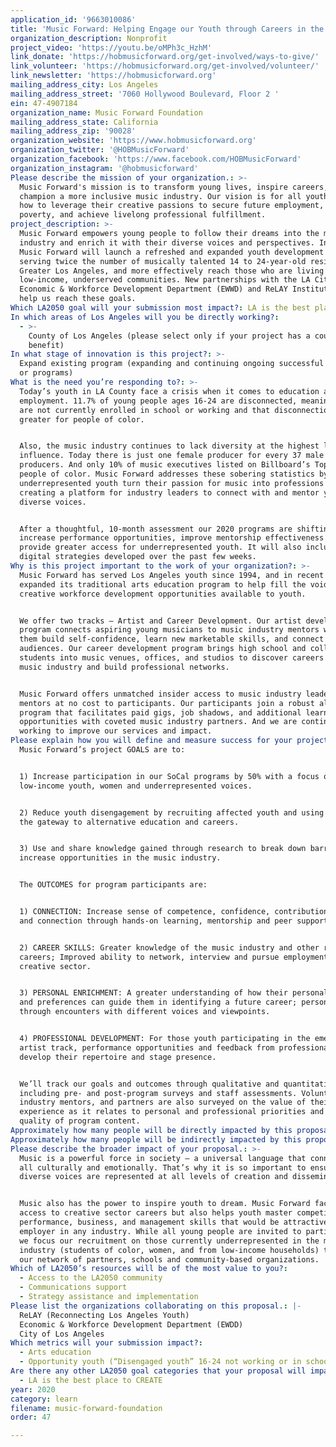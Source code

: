 ```yaml
---
application_id: '9663010086'
title: 'Music Forward: Helping Engage our Youth through Careers in the Music Industry'
organization_description: Nonprofit
project_video: 'https://youtu.be/oMPh3c_HzhM'
link_donate: 'https://hobmusicforward.org/get-involved/ways-to-give/'
link_volunteer: 'https://hobmusicforward.org/get-involved/volunteer/'
link_newsletter: 'https://hobmusicforward.org'
mailing_address_city: Los Angeles
mailing_address_street: '7060 Hollywood Boulevard, Floor 2 '
ein: 47-4907184
organization_name: Music Forward Foundation
mailing_address_state: California
mailing_address_zip: '90028'
organization_website: 'https://www.hobmusicforward.org'
organization_twitter: '@HOBMusicForward'
organization_facebook: 'https://www.facebook.com/HOBMusicForward'
organization_instagram: '@hobmusicforward'
Please describe the mission of your organization.: >-
  Music Forward's mission is to transform young lives, inspire careers, and
  champion a more inclusive music industry. Our vision is for all youth to learn
  how to leverage their creative passions to secure future employment, avert
  poverty, and achieve livelong professional fulfillment.
project_description: >-
  Music Forward empowers young people to follow their dreams into the music
  industry and enrich it with their diverse voices and perspectives. In 2020,
  Music Forward will launch a refreshed and expanded youth development program
  serving twice the number of musically talented 14 to 24-year-old residents of
  Greater Los Angeles, and more effectively reach those who are living in
  low-income, underserved communities. New partnerships with the LA City
  Economic & Workforce Development Department (EWWD) and ReLAY Institute will
  help us reach these goals.
Which LA2050 goal will your submission most impact?: LA is the best place to LEARN
In which areas of Los Angeles will you be directly working?:
  - >-
    County of Los Angeles (please select only if your project has a countywide
    benefit)
In what stage of innovation is this project?: >-
  Expand existing program (expanding and continuing ongoing successful projects
  or programs)
What is the need you’re responding to?: >-
  Today’s youth in LA County face a crisis when it comes to education and
  employment. 11.7% of young people ages 16-24 are disconnected, meaning they
  are not currently enrolled in school or working and that disconnection is even
  greater for people of color.


  Also, the music industry continues to lack diversity at the highest levels of
  influence. Today there is just one female producer for every 37 male
  producers. And only 10% of music executives listed on Billboard’s Top 100 are
  people of color. Music Forward addresses these sobering statistics by helping
  underrepresented youth turn their passion for music into professions and by
  creating a platform for industry leaders to connect with and mentor young,
  diverse voices.


  After a thoughtful, 10-month assessment our 2020 programs are shifting to
  increase performance opportunities, improve mentorship effectiveness and
  provide greater access for underrepresented youth. It will also include
  digital strategies developed over the past few weeks.
Why is this project important to the work of your organization?: >-
  Music Forward has served Los Angeles youth since 1994, and in recent years
  expanded its traditional arts education program to help fill the void in
  creative workforce development opportunities available to youth.


  We offer two tracks – Artist and Career Development. Our artist development
  program connects aspiring young musicians to music industry mentors who help
  them build self-confidence, learn new marketable skills, and connect with
  audiences. Our career development program brings high school and college
  students into music venues, offices, and studios to discover careers in the
  music industry and build professional networks.


  Music Forward offers unmatched insider access to music industry leaders and
  mentors at no cost to participants. Our participants join a robust alumni
  program that facilitates paid gigs, job shadows, and additional learning
  opportunities with coveted music industry partners. And we are continually
  working to improve our services and impact.
Please explain how you will define and measure success for your project.: >
  Music Forward’s project GOALS are to: 


  1) Increase participation in our SoCal programs by 50% with a focus on
  low-income youth, women and underrepresented voices. 


  2) Reduce youth disengagement by recruiting affected youth and using music as
  the gateway to alternative education and careers.  


  3) Use and share knowledge gained through research to break down barriers and
  increase opportunities in the music industry.


  The OUTCOMES for program participants are: 


  1) CONNECTION: Increase sense of competence, confidence, contribution, caring,
  and connection through hands-on learning, mentorship and peer support.


  2) CAREER SKILLS: Greater knowledge of the music industry and other related
  careers; Improved ability to network, interview and pursue employment in the
  creative sector. 


  3) PERSONAL ENRICHMENT: A greater understanding of how their personal goals
  and preferences can guide them in identifying a future career; personal growth
  through encounters with different voices and viewpoints.


  4) PROFESSIONAL DEVELOPMENT: For those youth participating in the emerging
  artist track, performance opportunities and feedback from professionals help
  develop their repertoire and stage presence. 


  We’ll track our goals and outcomes through qualitative and quantitative means
  including pre- and post-program surveys and staff assessments. Volunteers,
  industry mentors, and partners are also surveyed on the value of their
  experience as it relates to personal and professional priorities and the
  quality of program content.
Approximately how many people will be directly impacted by this proposal?: '3850'
Approximately how many people will be indirectly impacted by this proposal?: '2750'
Please describe the broader impact of your proposal.: >-
  Music is a powerful force in society – a universal language that connects us
  all culturally and emotionally. That’s why it is so important to ensure
  diverse voices are represented at all levels of creation and dissemination.


  Music also has the power to inspire youth to dream. Music Forward facilitates
  access to creative sector careers but also helps youth master competitive
  performance, business, and management skills that would be attractive to any
  employer in any industry. While all young people are invited to participate,
  we focus our recruitment on those currently underrepresented in the music
  industry (students of color, women, and from low-income households) through
  our network of partners, schools and community-based organizations.
Which of LA2050’s resources will be of the most value to you?:
  - Access to the LA2050 community
  - Communications support
  - Strategy assistance and implementation
Please list the organizations collaborating on this proposal.: |-
  ReLAY (Reconnecting Los Angeles Youth)
  Economic & Workforce Development Department (EWDD)
  City of Los Angeles
Which metrics will your submission impact?:
  - Arts education
  - Opportunity youth (“Disengaged youth” 16-24 not working or in school)
Are there any other LA2050 goal categories that your proposal will impact?:
  - LA is the best place to CREATE
year: 2020
category: learn
filename: music-forward-foundation
order: 47

---
```

